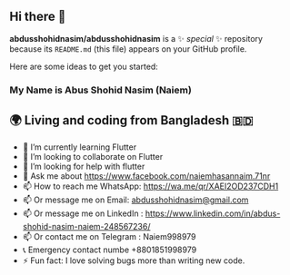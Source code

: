 ## Hi there 👋


**abdusshohidnasim/abdusshohidnasim** is a ✨ _special_ ✨ repository because its `README.md` (this file) appears on your GitHub profile.

Here are some ideas to get you started:

 ### My Name is Abus Shohid Nasim (Naiem) 
##  🌍 Living and coding from Bangladesh 🇧🇩
- 🌱 I’m currently learning Flutter
- 👯 I’m looking to collaborate on Flutter
- 🤔 I’m looking for help with flutter 
- 💬 Ask me about https://www.facebook.com/naiemhasannaim.71nr
- 📫 How to reach me WhatsApp: https://wa.me/qr/XAEI2OD237CDH1
- 📫 Or message me on Email: abdusshohidnasim@gmail.com
- 📫 Or message me on LinkedIn : https://www.linkedin.com/in/abdus-shohid-nasim-naiem-248567236/
- 📫 Or contact me on Telegram : Naiem998979
- 📞 Emergency contact numbe +8801851998979 
- ⚡ Fun fact: I love solving bugs more than writing new code.
